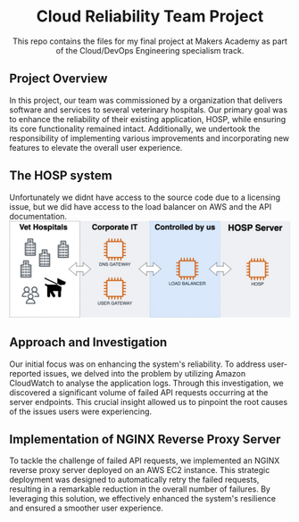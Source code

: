 <h1 align="center">
 Cloud Reliability Team Project
</h1>

<p align='center'>This repo contains the files for my final project at Makers Academy as part of the Cloud/DevOps Engineering specialism track.</p>

## Project Overview

In this project, our team was commissioned by a organization that delivers software and services to several veterinary hospitals. Our primary goal was to enhance the reliability of their existing application, HOSP, while ensuring its core functionality remained intact. Additionally, we undertook the responsibility of implementing various improvements and incorporating new features to elevate the overall user experience.


## The HOSP system
Unfortunately we didnt have access to the source code due to a licensing issue, but we did have access to the load balancer on AWS and the API documentation.</br>
![HOSP Diagram](/diagrams/HOSP-diagram.jpg)



## Approach and Investigation

Our initial focus was on enhancing the system's reliability. To address user-reported issues, we delved into the problem by utilizing Amazon CloudWatch to analyse the application logs. Through this investigation, we discovered a significant volume of failed API requests occurring at the server endpoints. This crucial insight allowed us to pinpoint the root causes of the issues users were experiencing.


## Implementation of NGINX Reverse Proxy Server

To tackle the challenge of failed API requests, we implemented an NGINX reverse proxy server deployed on an AWS EC2 instance. This strategic deployment was designed to automatically retry the failed requests, resulting in a remarkable reduction in the overall number of failures. By leveraging this solution, we effectively enhanced the system's resilience and ensured a smoother user experience.